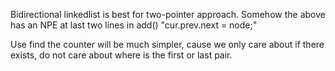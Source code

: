 
Bidirectional linkedlist is best for two-pointer approach. 
Somehow the above has an NPE at last two lines in add() 
"cur.prev.next = node;"

Use find the counter will be much simpler, cause we only care about if there exists, do not care about where is the first or last pair.
